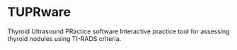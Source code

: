 # TUPRware
Thyroid Ultrasound PRactice software
Interactive practice tool for assessing thyroid nodules using TI-RADS criteria.
